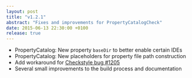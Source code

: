 ```yaml
---
layout: post
title: "v1.2.1"
abstract: "Fixes and improvements for PropertyCatalogCheck"
date: 2015-06-13 22:30:00 +0100
release: true
---
```


  - PropertyCatalog: New property `baseDir` to better enable certain IDEs
  - PropertyCatalog: New placeholders for property file path construction
  - Add workaround for [Checkstyle bug #1205](https://github.com/checkstyle/checkstyle/issues/1205)
  - Several small improvements to the build process and documentation
